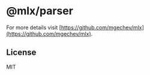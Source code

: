 # @mlx/parser

For more details visit [https://github.com/mgechev/mlx](https://github.com/mgechev/mlx).

## License

MIT
